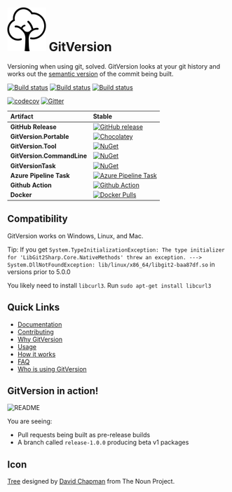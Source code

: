 <h1>
    <img src="docs/input/docs/img/package_icon.svg" alt="Tree" height="100">
    GitVersion
</h1>

Versioning when using git, solved. GitVersion looks at your git history and
works out the [semantic version][semver] of the commit being built.

[![Build status][appveyor-badge]][appveyor]
[![Build status][azure-pipeline-badge]][azure-pipeline]
[![Build status][github-actions-badge]][github-actions]

[![codecov][codecov-badge]][codecov]
[![Gitter][gitter-badge]][gitter]

| Artifact                   |                Stable                                              |
| :------------------------- | :----------------------------------------------------------------- |
| **GitHub Release**         |                [![GitHub release][gh-rel-badge]][gh-rel]           |
| **GitVersion.Portable**    |                     [![Chocolatey][choco-badge]][choco]            |
| **GitVersion.Tool**        |                           [![NuGet][gvgt-badge]][gvgt]             |
| **GitVersion.CommandLine** |                           [![NuGet][gvcl-badge]][gvcl]             |
| **GitVersionTask**         |                            [![NuGet][gvt-badge]][gvt]              |
| **Azure Pipeline Task**    | [![Azure Pipeline Task][az-pipeline-task-badge]][az-pipeline-task] |
| **Github Action**          |             [![Github Action][gh-actions-badge]][gh-actions]       |
| **Docker**                 |               [![Docker Pulls][dockerhub-badge]][dockerhub]        |

## Compatibility

GitVersion works on Windows, Linux, and Mac.

Tip: If you get `System.TypeInitializationException: The type initializer for
'LibGit2Sharp.Core.NativeMethods' threw an exception. --->
System.DllNotFoundException: lib/linux/x86_64/libgit2-baa87df.so` in versions prior to 5.0.0

You likely need to install `libcurl3`. Run `sudo apt-get install libcurl3`

## Quick Links

- [Documentation][docs]
- [Contributing][contribute]
- [Why GitVersion][why]
- [Usage][usage]
- [How it works][how]
- [FAQ][faq]
- [Who is using GitVersion][who]

## GitVersion in action!

![README][gv-in-action]

You are seeing:

- Pull requests being built as pre-release builds
- A branch called `release-1.0.0` producing beta v1 packages

## Icon

<a href="https://thenounproject.com/term/tree/13389/" target="_blank">Tree</a>
designed by <a href="http://thenounproject.com/david.chapman" target="_blank">David Chapman</a>
from The Noun Project.

[semver]:                          http://semver.org
[gitter]:                          https://gitter.im/GitTools/GitVersion?utm_source=badge&utm_medium=badge&utm_campaign=pr-badge&utm_content=badge
[gitter-badge]:                    https://badges.gitter.im/Join+Chat.svg
[appveyor]:                        https://ci.appveyor.com/project/GitTools/gitversion/branch/master
[appveyor-badge]:                  https://ci.appveyor.com/api/projects/status/sxje0wht0cscmn7w/branch/master?svg=true
[azure-pipeline]:                  https://dev.azure.com/GitTools/GitVersion/_build/latest?definitionId=1
[azure-pipeline-badge]:            https://dev.azure.com/GitTools/GitVersion/_apis/build/status/GitTools.GitVersion
[github-actions]:                  https://github.com/GitTools/GitVersion/actions
[github-actions-badge]:            https://github.com/GitTools/GitVersion/workflows/Build/badge.svg
[travis]:                          https://travis-ci.org/GitTools/GitVersion
[travis-badge]:                    https://travis-ci.org/GitTools/GitVersion.svg?branch=master
[codecov]:                         https://codecov.io/gh/GitTools/GitVersion
[codecov-badge]:                   https://codecov.io/gh/GitTools/GitVersion/branch/master/graph/badge.svg
[docs]:                            https://gitversion.net/docs/
[gh-rel]:                          https://github.com/GitTools/GitVersion/releases/latest
[gh-rel-badge]:                    https://img.shields.io/github/release/gittools/gitversion.svg?logo=github
[choco]:                           https://chocolatey.org/packages/GitVersion.Portable
[choco-badge]:                     https://img.shields.io/chocolatey/v/gitversion.portable.svg?logo=nuget
[gvt]:                             https://www.nuget.org/packages/GitVersionTask
[gvt-badge]:                       https://img.shields.io/nuget/v/GitVersionTask.svg?logo=nuget
[gvcl]:                            https://www.nuget.org/packages/GitVersion.CommandLine
[gvcl-badge]:                      https://img.shields.io/nuget/v/GitVersion.CommandLine.svg?logo=nuget
[gvgt]:                            https://www.nuget.org/packages/GitVersion.Tool
[gvgt-badge]:                      https://img.shields.io/nuget/v/GitVersion.Tool.svg?logo=nuget
[brew]:                            http://brew.sh/
[brew-badge]:                      https://img.shields.io/homebrew/v/gitversion.svg?logo=homebrew
[dockerhub]:                       https://hub.docker.com/r/gittools/gitversion/
[dockerhub-badge]:                 https://img.shields.io/docker/pulls/gittools/gitversion.svg?logo=docker
[az-pipeline-task]:                https://marketplace.visualstudio.com/items?itemName=gittools.gittools
[az-pipeline-task-badge]:          https://img.shields.io/badge/marketplace-gittools.gittools-blue?logo=visual-studio
[gh-actions]:                      https://github.com/marketplace/actions/use-actions
[gh-actions-badge]:                https://img.shields.io/badge/marketplace-use--actions-blue?logo=github
[contribute]:                      https://github.com/GitTools/GitVersion/blob/master/CONTRIBUTING.md
[why]:                             https://gitversion.net/docs/why
[usage]:                           https://gitversion.net/docs/usage/usage
[how]:                             https://gitversion.net/docs/more-info/how-it-works
[faq]:                             https://gitversion.net/docs/faq
[who]:                             https://gitversion.net/docs/who
[gv-in-action]:                    https://raw.github.com/GitTools/GitVersion/master/docs/input/docs/img/README.png
